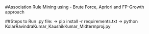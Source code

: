 #Association Rule Mining using - Brute Force, Apriori and  FP-Growth approach

##Steps to Run .py file:
-> pip install -r requirements.txt
-> python KolarRavindraKumar_KaushikKumar_Midtermproj.py
